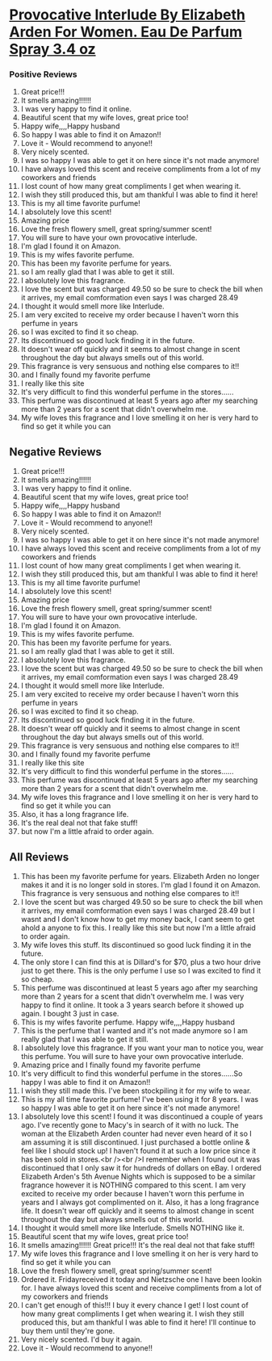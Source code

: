 # [Provocative Interlude By Elizabeth Arden For Women. Eau De Parfum Spray 3.4 oz](https://products.checkmycream.com/products/Provocative-Interlude-By-Elizabeth-Arden-For-Women.-Eau-De-Parfum-Spray-3.4-oz.html)

### Positive Reviews

<ol>
      <li>Great price!!!</li>
      <li>It smells amazing!!!!!!</li>
      <li>I was very happy to find it online.</li>
      <li>Beautiful scent that my wife loves, great price too!</li>
      <li>Happy wife,,,,Happy husband</li>
      <li>So happy I was able to find it on Amazon!!</li>
      <li>Love it - Would recommend to anyone!!</li>
      <li>Very nicely scented.</li>
      <li>I was so happy I was able to get it on here since it&#x27;s not made anymore!</li>
      <li>I have always loved this scent and receive compliments from a lot of my coworkers and friends</li>
      <li>I lost count of how many great compliments I get when wearing it.</li>
      <li>I wish they still produced this, but am thankful I was able to find it here!</li>
      <li>This is my all time favorite purfume!</li>
      <li>I absolutely love this scent!</li>
      <li>Amazing price</li>
      <li>Love the fresh flowery smell, great spring/summer scent!</li>
      <li>You will sure to have your own provocative interlude.</li>
      <li>I&#x27;m glad I found it on Amazon.</li>
      <li>This is my wifes favorite perfume.  </li>
      <li>This has been my favorite perfume for years.</li>
      <li>so I am really glad that I was able to get it still.</li>
      <li>I absolutely love this fragrance.  </li>
      <li>I love the scent but was charged 49.50 so be sure to check the bill when it arrives, my email comformation even says I was charged 28.49</li>
      <li>I thought it would smell more like Interlude.  </li>
      <li>I am very excited to receive my order because I haven&#x27;t worn this perfume in years</li>
      <li>so I was excited to find it so cheap.</li>
      <li>Its discontinued so good luck finding it in the future.</li>
      <li>It doesn&#x27;t wear off quickly and it seems to almost change in scent throughout the day but always smells out of this world.</li>
      <li>This fragrance is very sensuous and nothing else compares to it!!</li>
      <li>and I finally found my favorite perfume</li>
      <li>I really like this site</li>
      <li>It&#x27;s very difficult to find this wonderful perfume in the stores......</li>
      <li>This perfume was discontinued at least 5 years ago after my searching more than 2 years for a scent that didn&#x27;t overwhelm me.</li>
      <li>My wife loves this fragrance and I love smelling it on her is very hard to find so get it while you can</li>
</ol>


<h2>Negative Reviews</h2>
<ol>
<li> Great price!!!</li>
<li> It smells amazing!!!!!!</li>
<li> I was very happy to find it online.</li>
<li> Beautiful scent that my wife loves, great price too!</li>
<li> Happy wife,,,,Happy husband</li>
<li> So happy I was able to find it on Amazon!!</li>
<li> Love it - Would recommend to anyone!!</li>
<li> Very nicely scented.</li>
<li> I was so happy I was able to get it on here since it&#x27;s not made anymore!</li>
<li> I have always loved this scent and receive compliments from a lot of my coworkers and friends</li>
<li> I lost count of how many great compliments I get when wearing it.</li>
<li> I wish they still produced this, but am thankful I was able to find it here!</li>
<li> This is my all time favorite purfume!</li>
<li> I absolutely love this scent!</li>
<li> Amazing price</li>
<li> Love the fresh flowery smell, great spring/summer scent!</li>
<li> You will sure to have your own provocative interlude.</li>
<li> I&#x27;m glad I found it on Amazon.</li>
<li> This is my wifes favorite perfume.  </li>
<li> This has been my favorite perfume for years.</li>
<li> so I am really glad that I was able to get it still.</li>
<li> I absolutely love this fragrance.  </li>
<li> I love the scent but was charged 49.50 so be sure to check the bill when it arrives, my email comformation even says I was charged 28.49</li>
<li> I thought it would smell more like Interlude.  </li>
<li> I am very excited to receive my order because I haven&#x27;t worn this perfume in years</li>
<li> so I was excited to find it so cheap.</li>
<li> Its discontinued so good luck finding it in the future.</li>
<li> It doesn&#x27;t wear off quickly and it seems to almost change in scent throughout the day but always smells out of this world.</li>
<li> This fragrance is very sensuous and nothing else compares to it!!</li>
<li> and I finally found my favorite perfume</li>
<li> I really like this site</li>
<li> It&#x27;s very difficult to find this wonderful perfume in the stores......</li>
<li> This perfume was discontinued at least 5 years ago after my searching more than 2 years for a scent that didn&#x27;t overwhelm me.</li>
<li> My wife loves this fragrance and I love smelling it on her is very hard to find so get it while you can</li>
<li> Also, it has a long fragrance life.</li>
<li> It&#x27;s the real deal not that fake stuff!</li>
<li> but now I&#x27;m a little afraid to order again.</li>
</ol>

<h2>All Reviews</h2>

<ol>
    <li> This has been my favorite perfume for years. Elizabeth Arden no longer makes it and it is no longer sold in stores. I&#x27;m glad I found it on Amazon. This fragrance is very sensuous and nothing else compares to it!!</li>
    <li> I love the scent but was charged 49.50 so be sure to check the bill when it arrives, my email comformation even says I was charged 28.49 but I wasnt and I don&#x27;t know how to get my money back, I cant seem to get ahold a anyone to fix this. I really like this site but now I&#x27;m a little afraid to order again.</li>
    <li> My wife loves this stuff.  Its discontinued so good luck finding it in the future.</li>
    <li> The only store I can find this at is Dillard&#x27;s for $70, plus a two hour drive just to get there. This is the only perfume I use so I was excited to find it so cheap.</li>
    <li> This perfume was discontinued at least 5 years ago after my searching more than 2 years for a scent that didn&#x27;t overwhelm me. I was very happy to find it online. It took a 3 years search before it showed up again.  I bought 3 just in case.</li>
    <li> This is my wifes favorite perfume.  Happy wife,,,,Happy husband</li>
    <li> This is the perfume that I wanted and it&#x27;s not made anymore so I am really glad that I was able to get it still.</li>
    <li> I absolutely love this fragrance.  If you want your man to notice you, wear this perfume.  You will sure to have your own provocative interlude.</li>
    <li> Amazing price and I finally found my favorite perfume</li>
    <li> It&#x27;s very difficult to find this wonderful perfume in the stores......So happy I was able to find it on Amazon!!</li>
    <li> I wish they still made this.  I&#x27;ve been stockpiling it for my wife to wear.</li>
    <li> This is my all time favorite purfume! I&#x27;ve been using it for 8 years. I was so happy I was able to get it on here since it&#x27;s not made anymore!</li>
    <li> I absolutely love this scent! I found it was discontinued a couple of years ago. I&#x27;ve recently gone to Macy&#x27;s in search of it with no luck. The woman at the Elizabeth Arden counter had never even heard of it so I am assuming it is still discontinued. I just purchased a bottle online &amp; feel like I should stock up! I haven&#x27;t found it at such a low price since it has been sold in stores.&lt;br /&gt;&lt;br /&gt;I remember when I found out it was discontinued that I only saw it for hundreds of dollars on eBay. I ordered Elizabeth Arden&#x27;s 5th Avenue Nights which is supposed to be a similar fragrance however it is NOTHING compared to this scent. I am very excited to receive my order because I haven&#x27;t worn this perfume in years and I always got complimented on it. Also, it has a long fragrance life. It doesn&#x27;t wear off quickly and it seems to almost change in scent throughout the day but always smells out of this world.</li>
    <li> I thought it would smell more like Interlude.  Smells NOTHING like it.</li>
    <li> Beautiful scent that my wife loves, great price too!</li>
    <li> It smells amazing!!!!!! Great price!!! It&#x27;s the real deal not that fake stuff!</li>
    <li> My wife loves this fragrance and I love smelling it on her is very hard to find so get it while you can</li>
    <li> Love the fresh flowery smell, great spring/summer scent!</li>
    <li> Ordered it. Fridayreceived it today and Nietzsche one I have been lookin for. I have always loved this scent and receive compliments from a lot of my coworkers and friends</li>
    <li> I can&#x27;t get enough of this!!! I buy it every chance I get! I lost count of how many great compliments I get when wearing it. I wish they still produced this, but am thankful I was able to find it here! I&#x27;ll continue to buy them until they&#x27;re gone.</li>
    <li> Very nicely scented. I&#x27;d buy it again.</li>
    <li> Love it - Would recommend to anyone!!</li>
</ol>




